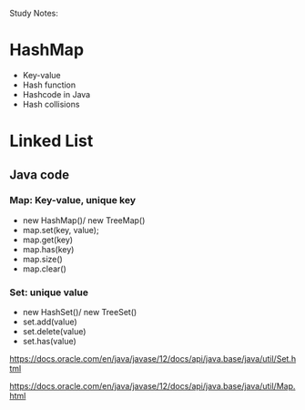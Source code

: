 Study Notes:


# HashMap
- Key-value
- Hash function
- Hashcode in Java
- Hash collisions

# Linked List 
## Java code
### Map: Key-value, unique key
- new HashMap()/ new TreeMap()
- map.set(key, value);
- map.get(key)
- map.has(key)
- map.size()
- map.clear()

### Set: unique value
- new HashSet()/ new TreeSet()
- set.add(value)
- set.delete(value)
- set.has(value)

https://docs.oracle.com/en/java/javase/12/docs/api/java.base/java/util/Set.html

https://docs.oracle.com/en/java/javase/12/docs/api/java.base/java/util/Map.html

